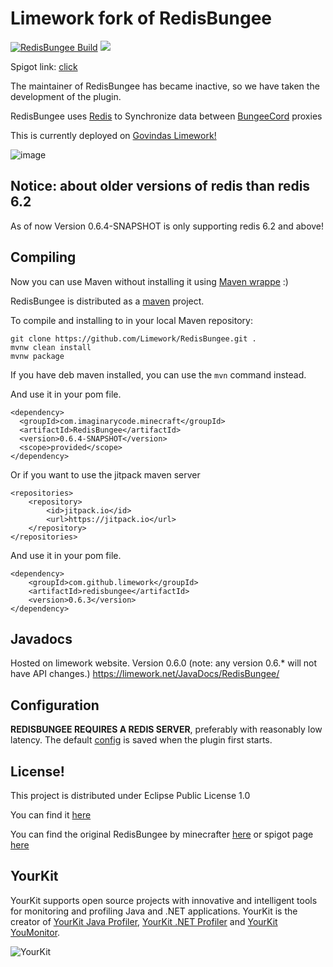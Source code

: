 # Limework fork of RedisBungee

[![RedisBungee Build](https://github.com/Limework/RedisBungee/actions/workflows/maven.yml/badge.svg)](https://github.com/Limework/RedisBungee/actions/workflows/maven.yml) [![](https://jitpack.io/v/limework/redisbungee.svg)](https://jitpack.io/#limework/redisbungee)

Spigot link: [click](https://www.spigotmc.org/resources/redisbungee.87700/)

The maintainer of RedisBungee has became inactive, so we have taken the development of the plugin.

RedisBungee uses [Redis](https://redis.io) to Synchronize data between [BungeeCord](https://github.com/SpigotMC/BungeeCord) proxies

This is currently deployed on [Govindas Limework!](https://Limework.net) 

![image](https://limework.net/logo.png)


## Notice: about older versions of redis than redis 6.2

As of now Version 0.6.4-SNAPSHOT is only supporting redis 6.2 and above!

## Compiling

Now you can use Maven without installing it using [Maven wrappe](https://github.com/takari/maven-wrapper) :)

RedisBungee is distributed as a [maven](https://maven.apache.org) project. 

To compile and installing to in your local Maven repository:

    git clone https://github.com/Limework/RedisBungee.git .
    mvnw clean install
    mvnw package

If you have deb maven installed, you can use the `mvn` command instead.

And use it in your pom file.

    <dependency>
      <groupId>com.imaginarycode.minecraft</groupId>
      <artifactId>RedisBungee</artifactId>
      <version>0.6.4-SNAPSHOT</version>
      <scope>provided</scope>
    </dependency>

Or if you want to use the jitpack maven server

    <repositories>
		<repository>
		    <id>jitpack.io</id>
		    <url>https://jitpack.io</url>
		</repository>
	</repositories>
    
And use it in your pom file.
    
    <dependency>
	    <groupId>com.github.limework</groupId>
	    <artifactId>redisbungee</artifactId>
	    <version>0.6.3</version>
	</dependency>


## Javadocs
Hosted on limework website. Version 0.6.0 (note: any version 0.6.* will not have API changes.)
https://limework.net/JavaDocs/RedisBungee/

## Configuration

**REDISBUNGEE REQUIRES A REDIS SERVER**, preferably with reasonably low latency. The default [config](https://github.com/limework/RedisBungee/blob/master/src/main/resources/example_config.yml) is saved when the plugin first starts.

## License!

This project is distributed under Eclipse Public License 1.0

You can find it [here](https://github.com/Limework/RedisBungee/blob/master/LICENSE)

You can find the original RedisBungee by minecrafter [here](https://github.com/minecrafter/RedisBungee) or spigot page [here](https://www.spigotmc.org/resources/redisbungee.13494/)

## YourKit

YourKit supports open source projects with innovative and intelligent tools for monitoring and profiling Java and .NET applications. YourKit is the creator of [YourKit Java Profiler](https://www.yourkit.com/java/profiler/), [YourKit .NET Profiler](https://www.yourkit.com/.net/profiler/) and [YourKit YouMonitor](https://www.yourkit.com/youmonitor/).

![YourKit](https://www.yourkit.com/images/yklogo.png)
